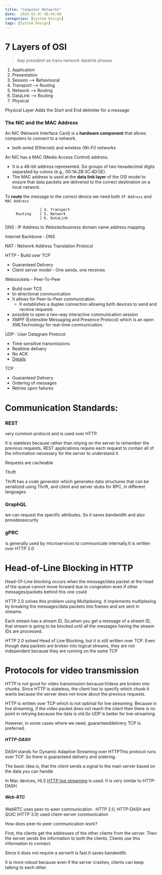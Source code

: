 ```yaml
---
title: "Computer Networks"
date:  2024-01-07 08:44:00
categories: [System Design]
tags: [System Design]
---
```


# 7 Layers of OSI

> Aap president se trans network datalink phasao

1. Application
2. Presentation
3. Session --> Behavioural
4. Transport --> Routing
5. Network --> Routing
6. DataLink --> Routing
7. Physical

Physical Layer Adds the Start and End delimiter for a message

### The NIC and the MAC Address

An NIC (Network Interface Card) is a **hardware component** that allows computers to connect to a network. 
- both wired (Ethernet) and wireless (Wi-Fi) networks

An NIC has a MAC (Media Access Control) address. 
- It is a 48-bit address represented. Six groups of two hexadecimal digits separated by colons (e.g., 00:1A:2B:3C:4D:5E). 
- The MAC address is used at the **data link layer** of the OSI model to ensure that data packets are delivered to the correct destination on a local network.

To **route** the message to the correct device we need both `IP Address` and `MAC Address`

                    ] 4. Transport
         Routing    ] 5. Network
                    ] 6. DataLink

DNS : IP Address to Website/business domain name address mapping

Internet Backbone - DNS


NAT : Network Address Translation Protocol


HTTP - Build over TCP
- Guaranteed Delivery
- Client server model - One sends, one receives

Websockets - Peer-To-Peer
- Build over TCS
- bi-directional communication
- It allows for Peer-to-Peer communication. 
  - It establishes a duplex connection allowing both devices to send and receive requests
- possible to open a two-way interactive communication session
- XMPP (Extensible Messaging and Presence Protocol) which is an open XMLTechnology for real-time communication.

UDP : User Datagram Protocol
- Time sensitive transmissions
- Realtime delivery
- No ACK
- [Details](https://www.cloudflare.com/learning/ddos/glossary/user-datagram-protocol-udp/)


TCP 
- Guaranteed Delivery
- Ordering of messages
- Retries upon failures

# Communication Standards: 

### REST
very common protocol and is used over HTTP.

It is stateless because rather than relying on the server to remember the previous requests,
REST applications require each request to contain all of the information necessary for the server to understand it.

Requests are cacheable

Thrift

Thrift has a code generator which generates data structures that can be serialized using Thrift, 
and client and server stubs for RPC, in different languages.

### GraphQL 
we can request the specific attributes. So it saves bandwidth and also providessecurity

### gPRC
is generally used by microservices to communicate internally.It is written over HTTP 2.0


# Head-of-Line Blocking in HTTP

Head-Of-Line blocking occurs when the message/data packet at the head of the queue cannot move forward due to congestion 
even if other messages/packets behind this one could

HTTP 2.0 solves this problem using Multiplexing. 
It implements multiplexing by breaking the messages/data packets into frames and are sent in streams. 

Each stream has a stream ID. So,when you get a message of a stream ID, that stream is going to be blocked until all the 
messages having the stream IDs are processed.

HTTP 2.0 solved Head of Line Blocking, but it is still written over TCP. Even though data packets are broken into 
logical streams, they are not independent because they are running on the same TCP


# Protocols for video transmission

HTTP is not good for video transmission because:Videos are broken into chunks. Since HTTP is stateless, the client has 
to specify which chunk it wants because the server does not know about the previous requests.

HTTP is written over TCP which is not optimal for live streaming. Because in live streaming, if the video packet does 
not reach the client then there is no point in retrying because the data is old.So UDP is better for live-streaming. 

However, in some cases where we need, guaranteeddelivery TCP is preferred.

##### HTTP-DASH
DASH stands for Dynamic Adaptive Streaming over HTTPThis protocol runs over TCP. So there is guaranteed delivery and ordering.

The basic idea is, that the client sends a signal to the main server based on the data you can handle

In Mac devices, HLS [HTTP live streaming](https://www.cloudflare.com/learning/video/what-is-http-live-streaming/) is used. 
It is very similar to HTTP-DASH

##### Web-RTC
WebRTC uses peer-to-peer communication . HTTP 2.0, HTTP-DASH and QUIC (HTTP 3.0) used client-server communication

How does peer-to-peer communication work?

First, the clients get the addresses of the other clients from the server.
Then the server sends the information to both the clients.
Clients use this information to connect.

Since it does not require a serverIt is fast.It saves bandwidth.

It is more robust because even if the server crashes, clients can keep talking to each other.
